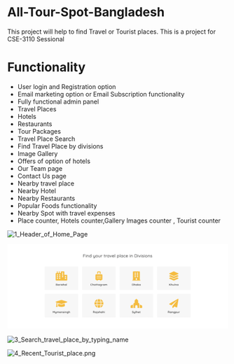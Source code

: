 # All-Tour-Spot-Bangladesh

This project will help to find Travel or Tourist places. This is a project for CSE-3110 Sessional

# Functionality
<ul>
	<li>User login and Registration option</li>
	<li>Email marketing option or Email Subscription functionality</li>
	<li>Fully functional admin panel</li>
	<li>Travel Places</li>
	<li>Hotels</li>
	<li>Restaurants</li>
	<li>Tour Packages</li>
	<li>Travel Place Search</li>
	<li>Find Travel Place by divisions</li>
	<li>Image Gallery</li>
	<li>Offers of option of hotels</li>
	<li>Our Team page</li>
	<li>Contact Us page</li>
	<li>Nearby travel place</li>
	<li>Nearby Hotel</li>
	<li>Nearby Restaurants</li>
	<li>Popular Foods functionality</li>
	<li>Nearby Spot with travel expenses</li>
	<li>Place counter, Hotels counter,Gallery Images counter , Tourist counter</li>
</ul>


![1_Header_of_Home_Page](https://github.com/mdarikrayhan/All-Tour-Spot-Bangladesh/blob/main/upload/Demo%20Pictures%20Of%20Project/1_Header_of_Home_Page.png)

![2_Search_travel_place_in_Division.png](https://github.com/mdarikrayhan/All-Tour-Spot-Bangladesh/blob/main/upload/Demo%20Pictures%20Of%20Project/2_Search_travel_place_in_Division.png)

![3_Search_travel_place_by_typing_name](https://github.com/mdarikrayhan/All-Tour-Spot-Bangladesh/blob/main/upload/Demo%20Pictures%20Of%20Project/3_Search_travel_place_by_typing_name.png)

![4_Recent_Tourist_place.png](https://github.com/mdarikrayhan/All-Tour-Spot-Bangladesh/blob/main/upload/Demo%20Pictures%20Of%20Project/4_Recent_Tourist_place.png)

